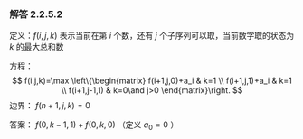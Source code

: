 ### 解答 2.2.5.2

定义：$f(i,j,k)$ 表示当前在第 $i$ 个数，还有 $j$ 个子序列可以取，当前数字取的状态为 $k$ 的最大总和数

方程：
$$
f(i,j,k)=\max
\left\{\begin{matrix}
f(i+1,j,0)+a_i & k=1 \\
f(i+1,j,1)+a_i & k=1 \\
f(i+1,j-1,1) & k=0\and j>0
\end{matrix}\right.
$$
边界： $f(n+1,j,k)=0$

答案： $f(0,k-1,1)+f(0,k,0)$ （定义 $a_0=0$ ）

